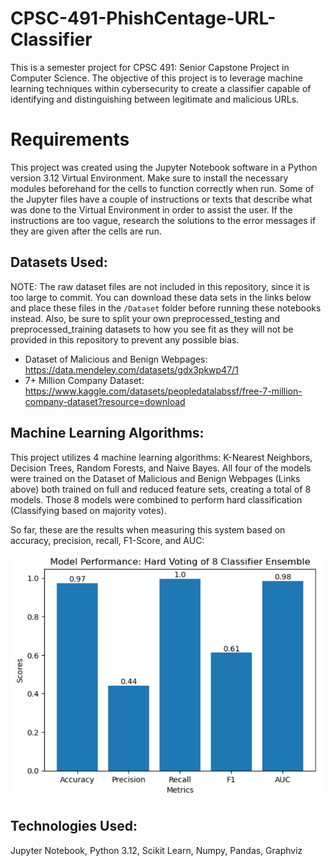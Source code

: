 # CPSC-491-PhishCentage-URL-Classifier
 This is a semester project for CPSC 491: Senior Capstone Project in Computer Science. The objective of this project is to leverage machine learning techniques within cybersecurity to create a classifier capable of identifying and distinguishing between legitimate and malicious URLs.

# Requirements
 This project was created using the Jupyter Notebook software in a Python version 3.12 Virtual Environment. Make sure to install the necessary modules beforehand for the cells to function correctly when run. Some of the Jupyter files have a couple of instructions or texts that describe what was done to the Virtual Environment in order to assist the user. If the instructions are too vague, research the solutions to the error messages if they are given after the cells are run. 

## Datasets Used:
NOTE: The raw dataset files are not included in this repository, since it is too large to commit. You can download these data sets in the links below and place these files in the `/Dataset` folder before running these notebooks instead. Also, be sure to split your own preprocessed_testing and preprocessed_training datasets to how you see fit as they will not be provided in this repository to prevent any possible bias.  

 - Dataset of Malicious and Benign Webpages: https://data.mendeley.com/datasets/gdx3pkwp47/1
 - 7+ Million Company Dataset: https://www.kaggle.com/datasets/peopledatalabssf/free-7-million-company-dataset?resource=download 

## Machine Learning Algorithms: 

 This project utilizes 4 machine learning algorithms: K-Nearest Neighbors, Decision Trees, Random Forests, and Naive Bayes. All four of the models were trained on the Dataset of Malicious and Benign Webpages (Links above) both trained on full and reduced feature sets, creating a total of 8 models. Those 8 models were combined to perform hard classification (Classifying based on majority votes).

 So far, these are the results when measuring this system based on accuracy, precision, recall, F1-Score, and AUC:

![Result](https://github.com/Mr-MistyEyedd/CPSC-491-PhishCentage-URL-Classifier/blob/main/Figure%2014.png)



## Technologies Used: 

Jupyter Notebook, 
Python 3.12, 
Scikit Learn, 
Numpy, 
Pandas, 
Graphviz
